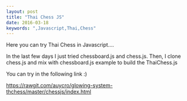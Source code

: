 ```yaml
---
layout: post
title: "Thai Chess JS"
date: 2016-03-18
keywords: ",Javascript,Thai,Chess"
---
```


Here you can try Thai Chess in Javascript....

In the last few days I just tried chessboard.js and chess.js.
Then, I clone chess.js and mix with chessboard.js example to build the ThaiChess.js

You can try in the following link :)

https://rawgit.com/auycro/glowing-system-thchess/master/chessjs/index.html
